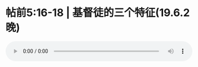 # 帖前5:16-18 | 基督徒的三个特征(19.6.2晚)

<audio style="width: 100%;" preload="false" controls controlslist="nodownload"><source src="//cdn.simai.ml/audio/mp3/old/27548.mp3" type="audio/mpeg">Your browser does not support the audio element.</audio>



